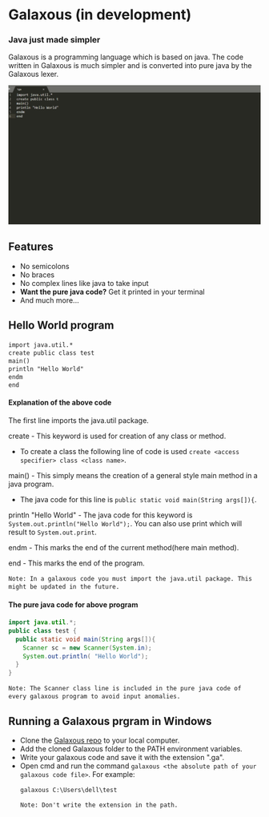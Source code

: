 # Galaxous (in development)
### Java just made simpler

Galaxous is a programming language which is based on java. The code written in Galaxous is much simpler and is converted into pure java by the Galaxous lexer.

![demo](gademo.gif)

## Features

- No semicolons
- No braces
- No complex lines like java to take input
- **Want the pure java code?** Get it printed in your terminal
- And much more...

## Hello World program

```
import java.util.*
create public class test
main()
println "Hello World"
endm
end
```
#### Explanation of the above code

The first line imports the java.util package.

create - This keyword is used for creation of any class or method.
- To create a class the following line of code is used `create <access specifier> class <class name>`.

main() - This simply means the creation of a general style main method in a java program. 
- The java code for this line is `public static void main(String args[]){`.

println "Hello World" - The java code for this keyword is `System.out.println("Hello World");`. You can also use print which will result to `System.out.print`.

endm - This marks the end of the current method(here main method).

end - This marks the end of the program.

``` 
Note: In a galaxous code you must import the java.util package. This might be updated in the future.
```

#### The pure java code for above program

```java
import java.util.*;
public class test {
  public static void main(String args[]){
    Scanner sc = new Scanner(System.in);
    System.out.println( "Hello World");
  }
}
```
```
Note: The Scanner class line is included in the pure java code of every galaxous program to avoid input anomalies.
```

## Running a Galaxous prgram in Windows

- Clone the [Galaxous repo](https://github.com/sahilsaha7773/Galaxous) to your local computer.
- Add the cloned Galaxous folder to the PATH environment variables.
- Write your galaxous code and save it with the extension ".ga".
- Open cmd and run the command `galaxous <the absolute path of your galaxous code file>`.
  For example:
  ```
  galaxous C:\Users\dell\test
  ```
  ```
  Note: Don't write the extension in the path.
  ```
  
  
                  
